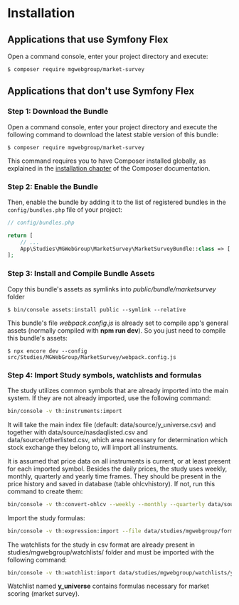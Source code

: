 Installation
============

Applications that use Symfony Flex
----------------------------------

Open a command console, enter your project directory and execute:

```console
$ composer require mgwebgroup/market-survey
```

Applications that don't use Symfony Flex
----------------------------------------

### Step 1: Download the Bundle

Open a command console, enter your project directory and execute the
following command to download the latest stable version of this bundle:

```console
$ composer require mgwebgroup/market-survey
```

This command requires you to have Composer installed globally, as explained
in the [installation chapter](https://getcomposer.org/doc/00-intro.md)
of the Composer documentation.

### Step 2: Enable the Bundle

Then, enable the bundle by adding it to the list of registered bundles
in the `config/bundles.php` file of your project:

```php
// config/bundles.php

return [
    // ...
    App\Studies\MGWebGroup\MarketSurvey\MarketSurveyBundle::class => ['all' => true],
];
```

### Step 3: Install and Compile Bundle Assets
Copy this bundle's assets as symlinks into *public/bundle/marketsurvey* folder 
```console
$ bin/console assets:install public --symlink --relative
```
This bundle's file *webpack.config.js* is already set to compile app's general assets (normally compiled with **npm run dev**). So you just need to compile this bundle's assets: 
```console
$ npx encore dev --config src/Studies/MGWebGroup/MarketSurvey/webpack.config.js
```

### Step 4: Import Study symbols, watchlists and formulas
The study utilizes common symbols that are already imported into the main system. If they are not already imported, use the following command:
```bash
bin/console -v th:instruments:import
```
It will take the main index file (default: data/source/y_universe.csv) and together with data/source/nasdaqlisted.csv and data/source/otherlisted.csv, which area necessary for determination which stock exchange they belong to, will import all instruments.

It is assumed that price data on all instruments is current, or at least present for each imported symbol. Besides the daily prices, the study uses weekly, monthly, quarterly and yearly time frames. They should be present in the price history and saved in database (table ohlcvhistory). If not, run this command to create them:
```bash
bin/console -v th:convert-ohlcv --weekly --monthly --quarterly data/source/y_universe.csv
```

Import the study formulas:
```bash
bin/console -v th:expression:import --file data/studies/mgwebgroup/formulas/sitb.csv
```

The watchlists for the study in csv format are already present in studies/mgwebgroup/watchlists/ folder and must be imported with the following command:
```bash
bin/console -v th:watchlist:import data/studies/mgwebgroup/watchlists/y_universe.csv y_universe
```
Watchlist named **y_universe** contains formulas necessary for market scoring (market survey).
